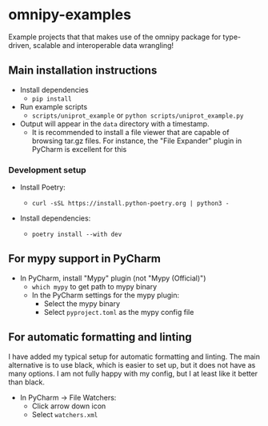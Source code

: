 # omnipy-examples

Example projects that that makes use of the omnipy package for type-driven, scalable and interoperable data wrangling!

## Main installation instructions


- Install dependencies
  - `pip install`
- Run example scripts
  - `scripts/uniprot_example` or `python scripts/uniprot_example.py`
- Output will appear in the `data` directory with a timestamp. 
  - It is recommended to install a file viewer that are capable of browsing tar.gz files. For instance, the "File Expander" plugin in PyCharm is 
    excellent for this

### Development setup

- Install Poetry:
  - `curl -sSL https://install.python-poetry.org | python3 -`

- Install dependencies:
  - `poetry install --with dev`

## For mypy support in PyCharm

- In PyCharm, install "Mypy" plugin (not "Mypy (Official)")
  - `which mypy` to get path to mypy binary
  - In the PyCharm settings for the mypy plugin:
    - Select the mypy binary 
    - Select `pyproject.toml` as the mypy config file

## For automatic formatting and linting

I have added my typical setup for automatic formatting and linting. The main alternative is to use black, which is easier to set up, but it does 
not have as many options. I am not fully happy with my config, but I at least like it better than black. 

- In PyCharm -> File Watchers:
  - Click arrow down icon
  - Select `watchers.xml`
